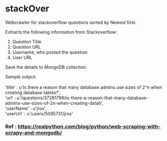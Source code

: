 # stackOver
Webcrawler for stackoverflow questions sorted by Newest first. </br>

Extracts the following information from Stackoverflow: </br>
1. Question Title </br>
2. Question URL </br>
3. Username, who posted the question </br>
4. User URL </br>

Save the details to MongoDB collection. </br>

Sample output: </br></br>
'title'     : u'Is there a reason that many database admins use sizes of 2^n when creating database tables?', </br>
'url'       : u'/questions/37281799/is-there-a-reason-that-many-database-admins-use-sizes-of-2n-when-creating-datab', </br>
'userName'  : u'jros',</br>
'userUrl'   : u'/users/5095731/jros' </br>

### Ref : https://realpython.com/blog/python/web-scraping-with-scrapy-and-mongodb/
